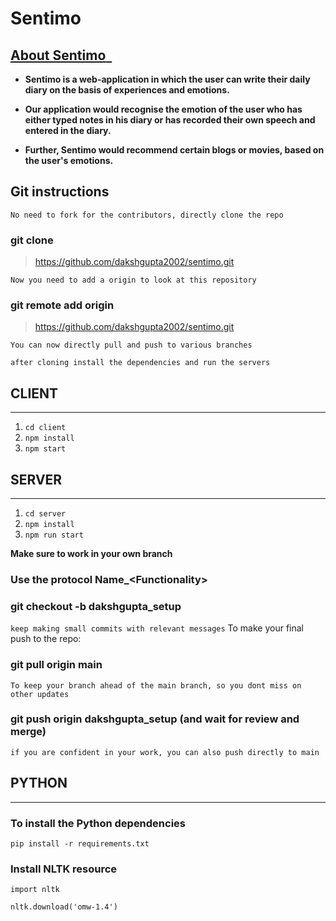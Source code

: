 # Sentimo

## <ins>**About Sentimo** &nbsp;</ins>
- **Sentimo is a web-application in which the user can write their daily diary on the basis of experiences and emotions.**

- **Our application would recognise the emotion of the user who has either typed notes in his diary or has recorded their own speech and entered in the diary.** 

- **Further, Sentimo would recommend certain blogs or movies, based on the user's emotions.**

## Git instructions
`No need to fork for the contributors, directly clone the repo`
### git clone 
> https://github.com/dakshgupta2002/sentimo.git

`Now you need to add a origin to look at this repository`
### git remote add origin 
> https://github.com/dakshgupta2002/sentimo.git

`You can now directly pull and push to various branches`  

`after cloning install the dependencies and run the servers`

## CLIENT 
___
1)  `cd client`   
2)  `npm install`   
3)  `npm start`  

## SERVER 
___
1) `cd server`  
2) `npm install`   
3) `npm run start` 

**Make sure to work in your own branch**

### Use the protocol **Name_\<Functionality\>**
### git checkout -b dakshgupta_setup  

`keep making small commits with relevant messages`
 To make your final push to the repo:
### git pull origin main 
  `To keep your branch ahead of the main branch, so you dont miss on other updates`

### git push origin dakshgupta_setup (and wait for review and merge)
`if you are confident in your work, you can also push directly to main`
 
 ## PYTHON
 ___
 ### To install the Python dependencies 
 `pip install -r requirements.txt`
 
 ### Install NLTK resource
 `import nltk`

 `nltk.download('omw-1.4')`
 
